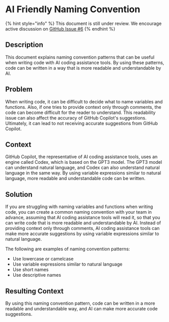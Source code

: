 # AI Friendly Naming Convention

{% hint style="info" %}
This document is still under review. We encourage active discussion on [GitHub Issue #6](https://github.com/AI-Native-Development/docs/issues/6)
{% endhint %}

## Description

This document explains naming convention patterns that can be useful when writing code with AI coding assistance tools. By using these patterns, code can be written in a way that is more readable and understandable by AI.

## Problem

When writing code, it can be difficult to decide what to name variables and functions. Also, if one tries to provide context only through comments, the code can become difficult for the reader to understand. This readability issue can also affect the accuracy of GitHub Copilot's suggestions. Ultimately, it can lead to not receiving accurate suggestions from GitHub Copilot.

## Context

GitHub Copilot, the representative of AI coding assistance tools, uses an engine called Codex, which is based on the GPT3 model. The GPT3 model can understand natural language, and Codex can also understand natural language in the same way. By using variable expressions similar to natural language, more readable and understandable code can be written.

## Solution

If you are struggling with naming variables and functions when writing code, you can create a common naming convention with your team in advance, assuming that AI coding assistance tools will read it, so that you can write code that is more readable and understandable by AI. Instead of providing context only through comments, AI coding assistance tools can make more accurate suggestions by using variable expressions similar to natural language.

The following are examples of naming convention patterns:

* Use lowercase or camelcase
* Use variable expressions similar to natural language
* Use short names
* Use descriptive names

## Resulting Context

By using this naming convention pattern, code can be written in a more readable and understandable way, and AI can make more accurate code suggestions.
